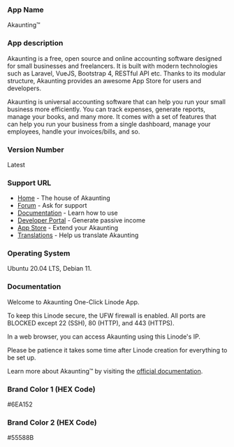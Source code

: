 ### App Name
Akaunting™

### App description
Akaunting is a free, open source and online accounting software designed for small businesses and freelancers. It is built with modern technologies such as Laravel, VueJS, Bootstrap 4, RESTful API etc. Thanks to its modular structure, Akaunting provides an awesome App Store for users and developers.

Akaunting is universal accounting software that can help you run your small business more efficiently. You can track expenses, generate reports, manage your books, and many more. It comes with a set of features that can help you run your business from a single dashboard, manage your employees, handle your invoices/bills, and so.

### Version Number
Latest

### Support URL
* [Home](https://akaunting.com) - The house of Akaunting
* [Forum](https://akaunting.com/forum) - Ask for support
* [Documentation](https://akaunting.com/docs) - Learn how to use
* [Developer Portal](https://developer.akaunting.com) - Generate passive income
* [App Store](https://akaunting.com/apps) - Extend your Akaunting
* [Translations](https://crowdin.com/project/akaunting) - Help us translate Akaunting

### Operating System
Ubuntu 20.04 LTS, Debian 11.

### Documentation
Welcome to Akaunting One-Click Linode App. 

To keep this Linode secure, the UFW firewall is enabled. 
All ports are BLOCKED except 22 (SSH), 80 (HTTP), and 443 (HTTPS).

In a web browser, you can access Akaunting using this Linode's IP.

Please be patience it takes some time after Linode creation for everything to be set up.

Learn more about Akaunting™ by visiting the [official documentation](https://akaunting.com/docs).

### Brand Color 1 (HEX Code)

#6EA152

### Brand Color 2 (HEX Code)

#55588B